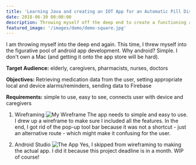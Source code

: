 ```yaml
---
title: 'Learning Java and creating an IOT App for an Automatic Pill Dispenser'
date: 2018-06-30 00:00:00
description: Throwing myself off the deep end to create a functioning app that interacts with an automatic pill dispenser.
featured_image: '/images/demo/demo-square.jpg'
---
```


I am throwing myself into the deep end again.  This time, I threw myself into the figurative pool of android app development.  Why android?  Simple.  I don't own a Mac (and getting it onto the app store will be hard). 

**Target Audience:** elderly, caregivers, pharmacists, nurses, doctors

**Objectives:** Retrieving medication data from the user, setting appropriate local and device alarms/reminders, sending data to Firebase

**Requirements:** simple to use, easy to see, connects user with device and caregivers

1. Wireframing
![My Wireframe](https://i.imgur.com/hcfLjIJ.png)
The app needs to simple and easy to use.  I drew up a wireframe to make sure I included all the features.  In the end, I got rid of the pop-up tool bar because it was not a shortcut - just an alternative route - which might make it confusing for the user.  

2. Android Studio
![The App](https://i.imgur.com/zXUddMp.png)
Yes, I skipped from wireframing to making the actual app. I did it because this project deadline is in a month.  WIP of course!
